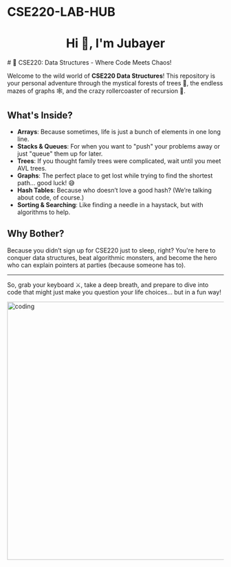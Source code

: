 # CSE220-LAB-HUB
<h1 align="center">Hi 👋, I'm Jubayer</h1>
# 🚀 CSE220: Data Structures - Where Code Meets Chaos!

Welcome to the wild world of **CSE220 Data Structures**! This repository is your personal adventure through the mystical forests of trees 🌳, the endless mazes of graphs 🕸️, and the crazy rollercoaster of recursion 🎢. 

## What's Inside?

- **Arrays**: Because sometimes, life is just a bunch of elements in one long line.
- **Stacks & Queues**: For when you want to "push" your problems away or just "queue" them up for later.
- **Trees**: If you thought family trees were complicated, wait until you meet AVL trees.
- **Graphs**: The perfect place to get lost while trying to find the shortest path... good luck! 😅
- **Hash Tables**: Because who doesn’t love a good hash? (We’re talking about code, of course.)
- **Sorting & Searching**: Like finding a needle in a haystack, but with algorithms to help.

## Why Bother?

Because you didn’t sign up for CSE220 just to sleep, right? You're here to conquer data structures, beat algorithmic monsters, and become the hero who can explain pointers at parties (because someone has to).

---

So, grab your keyboard ⚔️, take a deep breath, and prepare to dive into code that might just make you question your life choices… but in a fun way!

<img align="right" alt="coding" width="600" src="https://i.gifer.com/6tXM.gif" >

